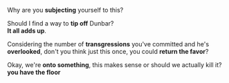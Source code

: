 

Why are you **subjecting** yourself to this?   

Should I find a way to **tip off** Dunbar?   
**It all adds up**.  

Considering the number of **transgressions** you've committed and he's **overlooked**, don't you think just this once, you could **return the favor**?  


Okay, we're **onto something**, this makes sense or should we actually kill it?  
**you have the floor**  

